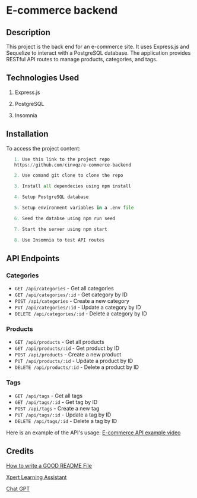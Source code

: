 # E-commerce backend

## Description
This project is the back end for an e-commerce site. It uses Express.js and Sequelize to interact with a PostgreSQL database. The application provides RESTful API routes to manage products, categories, and tags.


## Technologies Used
1. Express.js 
    
2. PostgreSQL
    
3. Insomnia
    

## Installation
To access the project content:
 ```python
    1. Use this link to the project repo
    https://github.com/cinvqz/e-commerce-backend

    2. Use comand git clone to clone the repo

    3. Install all dependecies using npm install

    4. Setup PostgreSQL database

    5. Setup environment variables in a .env file

    6. Seed the databse using npm run seed

    7. Start the server using npm start

    8. Use Insomnia to test API routes
```

## API Endpoints

### Categories

- `GET /api/categories` - Get all categories
- `GET /api/categories/:id` - Get category by ID
- `POST /api/categories` - Create a new category
- `PUT /api/categories/:id` - Update a category by ID
- `DELETE /api/categories/:id` - Delete a category by ID

### Products

- `GET /api/products` - Get all products
- `GET /api/products/:id` - Get product by ID
- `POST /api/products` - Create a new product
- `PUT /api/products/:id` - Update a product by ID
- `DELETE /api/products/:id` - Delete a product by ID

### Tags

- `GET /api/tags` - Get all tags
- `GET /api/tags/:id` - Get tag by ID
- `POST /api/tags` - Create a new tag
- `PUT /api/tags/:id` - Update a tag by ID
- `DELETE /api/tags/:id` - Delete a tag by ID

Here is an example of the API's usage:
[E-commerce API example video](https://watch.screencastify.com/v/aGAAbVirnpcj0LtxTIJN)


## Credits

[How to write a GOOD README File](https://www.freecodecamp.org/news/how-to-write-a-good-readme-file/)

[Xpert Learning Assistant](https://bootcampspot.instructure.com/courses/5281/external_tools/313)

[Chat GPT](https://chatgpt.com/)